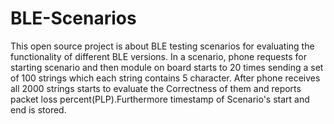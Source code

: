 # BLE-Scenarios
This open source project is about BLE testing scenarios for evaluating the functionality of different BLE versions.
In a scenario, phone requests for starting scenario and then module on board starts to 20 times sending a set of 100 strings which each string contains 5 character. After phone receives all 2000 strings starts to evaluate the Correctness of them and reports packet loss percent(PLP).Furthermore timestamp of Scenario's start and end is stored.
